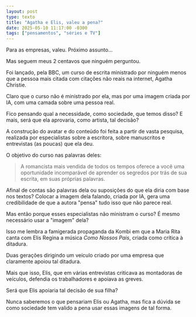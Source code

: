 ```yaml
---
layout: post
type: texto
title: "Agatha e Elis, valeu a pena?"
date: 2025-05-10 11:17:00 -0300
tags: ["pensamentos", "séries e TV"]
---
```

Para as empresas, valeu. Próximo assunto...  

Mas seguem meus 2 centavos que ninguém perguntou.  

Foi lançado, pela BBC, um curso de escrita ministrado por ninguém menos que a pessoa mais citada com citações não reais na internet, Agatha Christie.  

Claro que o curso não é ministrado por ela, mas por uma imagem criada por IA, com uma camada sobre uma pessoa real.  

Fico pensando qual a necessidade, como sociedade, que temos disso? E mais, será que ela aprovaria, como artista, tal decisão?  

A construção do avatar e do conteúdo foi feita a partir de vasta pesquisa, realizada por especialistas sobre a escritora, sobre manuscritos e entrevistas (as poucas) que ela deu.

O objetivo do curso nas palavras deles:

<Blockquote class="citacao">A romancista mais vendida de todos os tempos oferece a você uma oportunidade incomparável de aprender os segredos por trás de sua escrita, em suas próprias palavras.</blockquote>

Afinal de contas são palavras dela ou suposições do que ela diria com base nos textos? Colocar a imagem dela falando, criada por IA, gera uma credibilidade de que a autora "pensa" tudo isso que não parece real.  

Mas então porque esses especialistas não ministram o curso? É mesmo necessário usar a "imagem" dela?  

Isso me lembra a famigerada propaganda da Kombi em que a Maria Rita canta com Elis Regina a música *Como Nossos Pais*, criada como crítica à ditadura.

Duas gerações dirigindo um veículo criado por uma empresa que claramente apoiou tal ditadura.  

Mais que isso, Elis, que em várias entrevistas criticava as montadoras de veículos, defendia os trabalhadores e apoiava as greves.  

Será que Elis apoiaria tal decisão de sua filha?  

Nunca saberemos o que pensariam Elis ou Agatha, mas fica a dúvida se como sociedade tem valido a pena usar essas imagens de tal forma.
